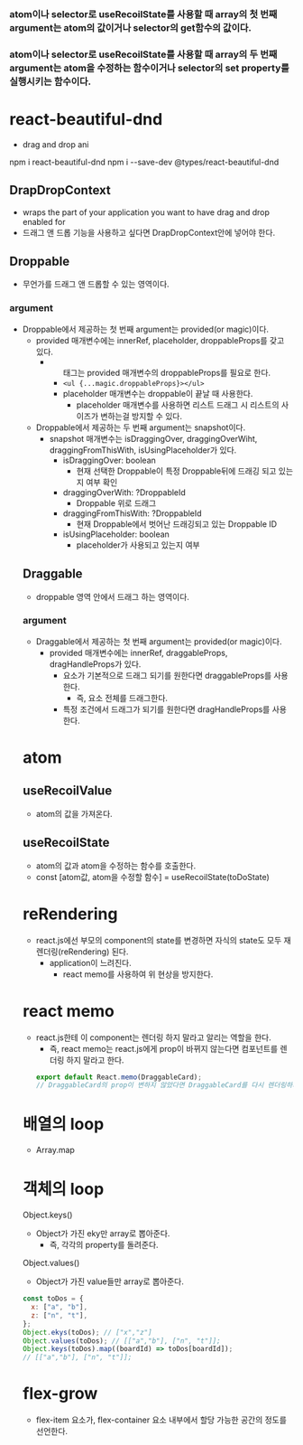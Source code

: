 ### atom이나 selector로 useRecoilState를 사용할 때 array의 첫 번째 argument는 atom의 값이거나 selector의 get함수의 값이다.

### atom이나 selector로 useRecoilState를 사용할 때 array의 두 번째 argument는 atom을 수정하는 함수이거나 selector의 set property를 실행시키는 함수이다.

# react-beautiful-dnd

- drag and drop ani

npm i react-beautiful-dnd
npm i --save-dev @types/react-beautiful-dnd

## DrapDropContext

- wraps the part of your application you want to have drag and drop enabled for
- 드래그 앤 드롭 기능을 사용하고 싶다면 DrapDropContext안에 넣어야 한다.

## Droppable

- 무언가를 드래그 앤 드롭할 수 있는 영역이다.

### argument

- Droppable에서 제공하는 첫 번째 argument는 provided(or magic)이다.
  - provided 매개변수에는 innerRef, placeholder, droppableProps를 갖고 있다.
    - <ul>태그는 provided 매개변수의 droppableProps를 필요로 한다.
    - `<ul {...magic.droppableProps}></ul>`
    - placeholder 매개변수는 droppable이 끝날 때 사용한다.
      - placeholder 매개변수를 사용하면 리스트 드래그 시 리스트의 사이즈가 변하는걸 방지할 수 있다.
- Droppable에서 제공하는 두 번째 argument는 snapshot이다.
  - snapshot 매개변수는 isDraggingOver, draggingOverWiht, draggingFromThisWith, isUsingPlaceholder가 있다.
    - isDraggingOver: boolean
      - 현재 선택한 Droppable이 특정 Droppable뒤에 드래깅 되고 있는지 여부 확인
    - draggingOverWith: ?DroppableId
      - Droppable 위로 드래그
    - draggingFromThisWith: ?DroppableId
      - 현재 Droppable에서 벗어난 드래깅되고 있는 Droppable ID
    - isUsingPlaceholder: boolean
      - placeholder가 사용되고 있는지 여부

## Draggable

- droppable 영역 안에서 드래그 하는 영역이다.

### argument

- Draggable에서 제공하는 첫 번째 argument는 provided(or magic)이다.
  - provided 매개변수에는 innerRef, draggableProps, dragHandleProps가 있다.
    - 요소가 기본적으로 드래그 되기를 원한다면 draggableProps를 사용한다.
      - 즉, 요소 전체를 드래그한다.
    - 특정 조건에서 드래그가 되기를 원한다면 dragHandleProps를 사용한다.

# atom

## useRecoilValue

- atom의 값을 가져온다.

## useRecoilState

- atom의 값과 atom을 수정하는 함수를 호출한다.
- const [atom값, atom을 수정할 함수] = useRecoilState(toDoState)

# reRendering

- react.js에선 부모의 component의 state를 변경하면 자식의 state도 모두 재렌더링(reRendering) 된다.
  - application이 느려진다.
    - react memo를 사용하여 위 현상을 방지한다.

# react memo

- react.js한테 이 component는 렌더링 하지 말라고 알리는 역할을 한다.
  - 즉, react memo는 react.js에게 prop이 바뀌지 않는다면 컴포넌트를 렌더링 하지 말라고 한다.
  ```js
  export default React.memo(DraggableCard);
  // DraggableCard의 prop이 변하지 않았다면 DraggableCard를 다시 렌더링하지 않는다.
  ```

# 배열의 loop

- Array.map

# 객체의 loop

Object.keys()

- Object가 가진 eky만 array로 뽑아준다.
  - 즉, 각각의 property를 돌려준다.

Object.values()

- Object가 가진 value들만 array로 뽑아준다.

```js
const toDos = {
  x: ["a", "b"],
  z: ["n", "t"],
};
Object.ekys(toDos); // ["x","z"]
Object.values(toDos); // [["a","b"], ["n", "t"]];
Object.keys(toDos).map((boardId) => toDos[boardId]);
// [["a","b"], ["n", "t"]];
```

# flex-grow

- flex-item 요소가, flex-container 요소 내부에서 할당 가능한 공간의 정도를 선언한다.

#
